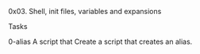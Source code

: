 0x03. Shell, init files, variables and expansions

Tasks

0-alias A script that Create a script that creates an alias.

